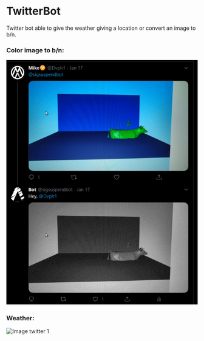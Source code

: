 # TwitterBot
Twitter bot able to give the weather giving a location or convert an image to b/n.



### Color image to b/n:
![Image](/files/bn.png)

### Weather:
![Image twitter 1]("/files/weather.png")

